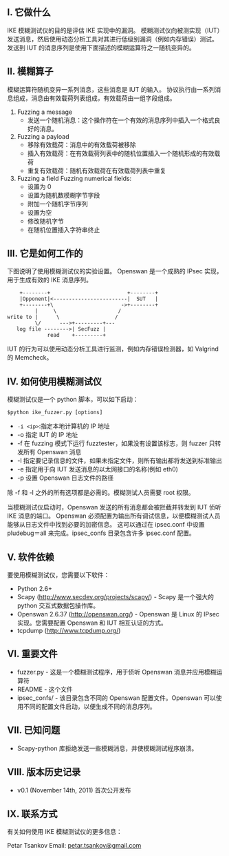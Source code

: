 I. 它做什么
------------------
IKE 模糊测试仪的目的是评估 IKE 实现中的漏洞。
模糊测试仪向被测实现（IUT）发送消息，然后使用动态分析工具对其进行低级别漏洞（例如内存错误）测试。
发送到 IUT 的消息序列是使用下面描述的模糊运算符之一随机变异的。


II. 模糊算子
------------------
模糊运算符随机变异一系列消息，这些消息是 IUT 的输入。
协议执行由一系列消息组成，消息由有效载荷列表组成，有效载荷由一组字段组成。

1. Fuzzing a message
   - 发送一个随机消息：这个操作符在一个有效的消息序列中插入一个格式良好的消息。
2. Fuzzing a payload
   - 移除有效载荷：消息中的有效载荷被移除
   - 插入有效载荷：在有效载荷列表中的随机位置插入一个随机形成的有效载荷
   - 重复有效载荷：随机有效载荷在有效载荷列表中重复
3. Fuzzing a field
   Fuzzing numerical fields:
   - 设置为 0
   - 设置为随机数模糊字节字段
   - 附加一个随机字节序列
   - 设置为空
   - 修改随机字节
   - 在随机位置插入字符串终止
   

III. 它是如何工作的
---------------------
下图说明了使用模糊测试仪的实验设置。
Openswan 是一个成熟的 IPsec 实现，用于生成有效的 IKE 消息序列。 

```
    +--------+                         +--------+
    |Opponent|<------------------------|  SUT   |
    +--------+\                      ->+--------+
         |     \                    /
write to |      \                  /
         \/      --->+---------+---
   log file -------->| SecFuzz |
             read    +---------+
```

IUT 的行为可以使用动态分析工具进行监测，例如内存错误检测器，如 Valgrind 的 Memcheck。


IV. 如何使用模糊测试仪
------------------------------
模糊测试仪是一个 python 脚本，可以如下启动：
```
$python ike_fuzzer.py [options]
```
- ```-i <ip>```:指定本地计算机的 IP 地址
- -o <opposite ip>        指定 IUT 的 IP 地址
- -f                      在 fuzzing 模式下运行 fuzztester，如果没有设置该标志，则 fuzzer 只转发所有 Openswan 消息
- -l <log file>           指定要记录信息的文件，如果未指定文件，则所有输出都将发送到标准输出
- -e <iface>              指定用于向 IUT 发送消息的以太网接口的名称(例如 eth0)
- -p <pluto log file>     设置 Openswan 日志文件的路径 

除 -f 和 -l 之外的所有选项都是必需的。模糊测试人员需要 root 权限。

当模糊测试仪启动时，Openswan 发送的所有消息都会被拦截并转发到 IUT 侦听 IKE 消息的端口。
Openswan 必须配置为输出所有调试信息，以便模糊测试人员能够从日志文件中找到必要的加密信息。
这可以通过在 ipsec.conf 中设置 pludebug＝all 来完成。ipsec_confs 目录包含许多 ipsec.conf 配置。


V. 软件依赖
------------------------
要使用模糊测试仪，您需要以下软件：
- Python 2.6+
- Scapy (http://www.secdev.org/projects/scapy/) - Scapy 是一个强大的 python 交互式数据包操作库。
- Openswan 2.6.37 (http://openswan.org/) - Openswan 是 Linux 的 IPsec 实现。您需要配置 Openswan 和 IUT 相互认证的方式。
- tcpdump (http://www.tcpdump.org/)


VI. 重要文件
-------------------
- fuzzer.py - 这是一个模糊测试程序，用于侦听 Openswan 消息并应用模糊运算符
- README - 这个文件
- ipsec_confs/ - 该目录包含不同的 Openswan 配置文件。Openswan 可以使用不同的配置文件启动，以便生成不同的消息序列。


VII. 已知问题
-------------------
- Scapy-python 库拒绝发送一些模糊消息，并使模糊测试程序崩溃。


VIII. 版本历史记录
---------------------
- v0.1 (November 14th, 2011)
  首次公开发布


IX. 联系方式
-----------------------
有关如何使用 IKE 模糊测试仪的更多信息：

Petar Tsankov
Email: petar.tsankov@gmail.com
